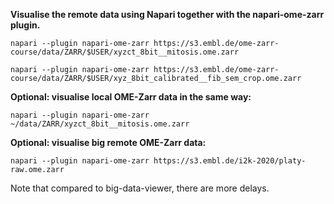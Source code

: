 **Visualise the remote data using Napari together with the napari-ome-zarr plugin.**

```
napari --plugin napari-ome-zarr https://s3.embl.de/ome-zarr-course/data/ZARR/$USER/xyzct_8bit__mitosis.ome.zarr
```

```
napari --plugin napari-ome-zarr https://s3.embl.de/ome-zarr-course/data/ZARR/$USER/xyz_8bit_calibrated__fib_sem_crop.ome.zarr
```

**Optional: visualise local OME-Zarr data in the same way:**
```
napari --plugin napari-ome-zarr ~/data/ZARR/xyzct_8bit__mitosis.ome.zarr
```

**Optional: visualise big remote OME-Zarr data:**
```
napari --plugin napari-ome-zarr https://s3.embl.de/i2k-2020/platy-raw.ome.zarr
```
Note that compared to big-data-viewer, there are more delays.
